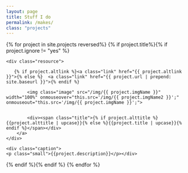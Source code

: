 ```yaml
---
layout: page
title: Stuff I do 
permalink: /makes/
class: "projects" 
---
```

<!-- <script src="https://ajax.googleapis.com/ajax/libs/jquery/2.2.0/jquery.min.js"></script>
<script>
    var sourceSwap = function () {
        var thisImg = $('img', this);
        var newSource = thisImg.data('alt-src');
        thisImg.data('alt-src', thisImg.attr('src'));
        thisImg.attr('src', newSource);
    }
    $(function () {
        $('a.link').hover(sourceSwap, sourceSwap);
    });</script> -->



{% for project in site.projects reversed%}
{% if project.title%}{% if project.ignore != "yes" %}
  <div class="thumbnail size-1-1">
  	 <!--  <div class="thumbnail size-{% if project.size%}{{project.size}}{% else %}1-1{% endif %}"> -->
    
  	<div class="resource">
    
       {% if project.altlink %}<a class="link" href="{{ project.altlink }}">{% else %}  <a class="link" href="{{ project.url | prepend: site.baseurl }}">{% endif %}
  	
  			<img class="image" src="/img/{{ project.imgName }}" width="100%" onmouseover="this.src='/img/{{ project.imgName2 }}';" onmouseout="this.src='/img/{{ project.imgName }}';">


  			<div><span class="title">{% if project.alttitle %}{{project.alttitle | upcase}}{% else %}{{project.title | upcase}}{% endif %}</span></div>
  	 	</a>
  	</div>

    <div class="caption">
	<p class="small">{{project.description}}</p></div>
</div>
{% endif %}{% endif %}
{% endfor %}
